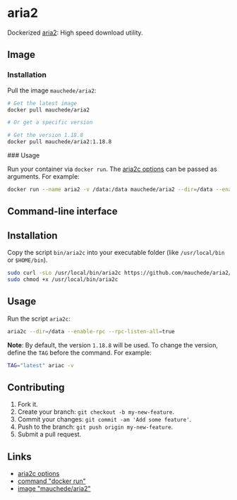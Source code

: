 # aria2

Dockerized [aria2](http://aria2.sourceforge.net/): High speed download utility.

## Image

### Installation

Pull the image `mauchede/aria2`:

```bash
# Get the latest image
docker pull mauchede/aria2

# Or get a specific version

# Get the version 1.18.8
docker pull mauchede/aria2:1.18.8
```

### Usage

Run your container via `docker run`. The [aria2c options](http://aria2.sourceforge.net/manual/en/html/aria2c.html) can be passed as arguments. For example:

```bash
docker run --name aria2 -v /data:/data mauchede/aria2 --dir=/data --enable-rpc --rpc-listen-all=true
```

## Command-line interface

## Installation

Copy the script `bin/aria2c` into your executable folder (like `/usr/local/bin` or `$HOME/bin`).

```bash
sudo curl -sLo /usr/local/bin/aria2c https://github.com/mauchede/aria2/raw/master/bin/aria2c
sudo chmod +x /usr/local/bin/aria2c
```

## Usage

Run the script `aria2c`:

```bash
aria2c --dir=/data --enable-rpc --rpc-listen-all=true
```

__Note__: By default, the version `1.18.8` will be used. To change the version, define the `TAG` before the command. For example:

```bash
TAG="latest" ariac -v
```

## Contributing

1. Fork it.
2. Create your branch: `git checkout -b my-new-feature`.
3. Commit your changes: `git commit -am 'Add some feature'`.
4. Push to the branch: `git push origin my-new-feature`.
5. Submit a pull request.

## Links

* [aria2c options](http://aria2.sourceforge.net/manual/en/html/aria2c.html)
* [command "docker run"](https://docs.docker.com/reference/run/)
* [image "mauchede/aria2"](https://hub.docker.com/r/mauchede/aria2/)
